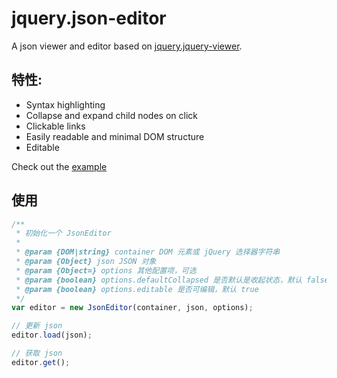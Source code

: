 # jquery.json-editor
A json viewer and editor based on [jquery.jquery-viewer](https://github.com/abodelot/jquery.json-viewer).

## 特性:

* Syntax highlighting
* Collapse and expand child nodes on click
* Clickable links
* Easily readable and minimal DOM structure
* Editable

Check out the [example](https://dblate.github.io/jquery.json-editor/)

## 使用

```javascript
/**
 * 初始化一个 JsonEditor
 *
 * @param {DOM|string} container DOM 元素或 jQuery 选择器字符串
 * @param {Object} json JSON 对象
 * @param {Object=} options 其他配置项，可选
 * @param {boolean} options.defaultCollapsed 是否默认是收起状态，默认 false
 * @param {boolean} options.editable 是否可编辑，默认 true
 */
var editor = new JsonEditor(container, json, options);

// 更新 json
editor.load(json);

// 获取 json
editor.get();
```
